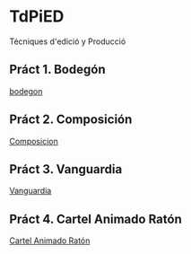 # TdPiED
Técniques d'edició y Producció
## Práct 1. Bodegón
[bodegon](practica001.rar)
## Práct 2. Composición
[Composicion](practica002.rar)
## Práct 3. Vanguardia
[Vanguardia](practica003.rar)
## Práct 4. Cartel Animado Ratón
[Cartel Animado Ratón](PRACTICA004.rar)
